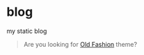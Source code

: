 # blog

my static blog

> Are you looking for [Old Fashion](https://github.com/runoneall/blog/tree/theme) theme?
